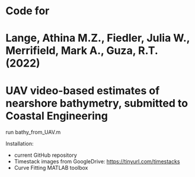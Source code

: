 # Code for 
# Lange, Athina M.Z., Fiedler, Julia W., Merrifield, Mark A., Guza, R.T. (2022)
# UAV video-based estimates of nearshore bathymetry, submitted to Coastal Engineering


run bathy_from_UAV.m

Installation:
  - current GitHub repository
  - Timestack images from GoogleDrive: <https://tinyurl.com/timestacks>
  - Curve Fitting MATLAB toolbox



